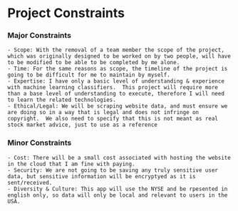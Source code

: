 # Project Constraints

  ### Major Constraints
    - Scope: With the removal of a team member the scope of the project, which was originally designed to be worked on by two people, will have to be modified to be able to be completed by me alone.
    - Time: For the same reasons as scope, the timeline of the project is going to be difficult for me to maintain by myself.
    - Expertise: I have only a basic level of understanding & experience with machine learning classifiers.  This project will require more than a base level of understanding to execute, therefore I will need to learn the related technologies.
    - Ethical/Legal: We will be scraping website data, and must ensure we are doing so in a way that is legal and does not infringe on copyright.  We also need to specify that this is not meant as real stock market advice, just to use as a reference

  ### Minor Constraints
    - Cost: There will be a small cost associated with hosting the website in the cloud that I am fine with paying.
    - Security: We are not going to be saving any truly sensitive user data, but sensitive information will be encryptyed as it is sent/received.
    - Diversity & Culture: This app will use the NYSE and be rpesented in english only, so data will only be local and relevant to users in the USA.
